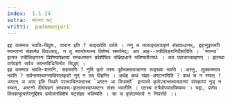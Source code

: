 ```yaml
---
index:  1.1.24
sutra:  ष्णान्ता षट्
vritti:  padamanjari
---
```


	इह कस्मान्न भवति-विप्रुषः, पामान इति ? सङ्ख्येति वर्तते । ननु च तत्सङ्ख्याग्रहणं संज्ञाप्रधानम्, इहानुवृत्तमपि ष्णान्तानां संज्ञामेव विदध्याद्, न तु ष्णान्तेत्यस्य विशेष्यं समर्पभेद्; अत आह--स्त्रीलिङ्गनिर्देशादिति । `ष्णान्ता` इत्यत्र स्त्रीलिङ्गस्य विशेष्यापेक्षायां सम्बध्यमानं प्रदेशेष्विव संज्ञिप्रधाने भविष्यतीत्यर्थः । अत एवात्रान्तग्रहणम् । इतरथा वर्णग्रहणे सर्वत्र तदन्तविधिरित्येव सिद्धम् ।
	इह कस्मान्न भवति-शतानि, सहस्राणि ? नुमि कृते तस्य पूर्वभक्तत्वान्नान्ता सङ्ख्या भवति । अस्तु, लुक्कस्मान्न भवति ? सर्वनामस्थानसन्निपातकृतो नुम् न तद् विहन्ति । अथेह कथं संज्ञा-अष्टानामिति ? कथं च न स्यात् ? अष्टन् अ आम् इति स्थिते परत्वान्नित्यत्वाच्च `अष्टन आ विभक्तौ` इत्यात्वे कृतेऽनान्तत्वादसत्यां संमज्ञायां नुड् न स्यात्, अष्टनो दीर्घग्रहणं ज्ञापकम्-कृतात्वस्याप्यष्टनः संज्ञा भवतीति । एतच्च तत्रैवोपपादयिष्यामः । यद्वा, प्रागेव विभक्त्युत्पत्तेरनुद्दिश्य प्रयोजनविशेषं षट्संज्ञा भविष्यति । सा च कृतेऽप्यात्वे न निवर्त्तते ।।
